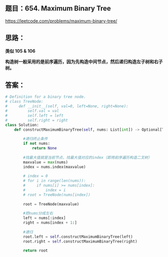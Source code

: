 ## 题目：654. Maximum Binary Tree
https://leetcode.com/problems/maximum-binary-tree/

## 思路：
**类似 105 & 106**

**构造树一般采用的是前序遍历，因为先构造中间节点，然后递归构造左子树和右子树。**

## 答案：
```python
# Definition for a binary tree node.
# class TreeNode:
#     def __init__(self, val=0, left=None, right=None):
#         self.val = val
#         self.left = left
#         self.right = right
class Solution:
    def constructMaximumBinaryTree(self, nums: List[int]) -> Optional[TreeNode]:
        
        #递归终止条件
        if not nums:
            return None
        
        #找最大值就是当前节点，找最大值对应的index（即用前序遍历构造二叉树）
        maxvalue = max(nums)
        index = nums.index(maxvalue)
        
        # index = 0
        # for i in range(len(nums)):
        #     if nums[i] >= nums[index]:
        #         index = i
        # root = TreeNode(nums[index])
        
        root = TreeNode(maxvalue)
        
        #把nums分成左右
        left = nums[:index]
        right = nums[index + 1:]
        
        #递归
        root.left = self.constructMaximumBinaryTree(left)
        root.right = self.constructMaximumBinaryTree(right)
        
        return root
```

